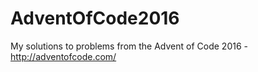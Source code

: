 # AdventOfCode2016
My solutions to problems from the Advent of Code 2016 - http://adventofcode.com/
